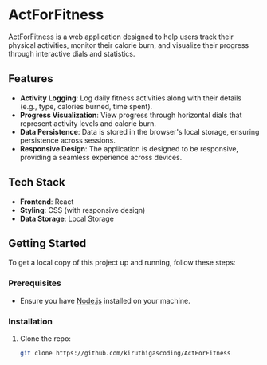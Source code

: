 # ActForFitness

ActForFitness is a web application designed to help users track their physical activities, monitor their calorie burn, and visualize their progress through interactive dials and statistics.

## Features

- **Activity Logging**: Log daily fitness activities along with their details (e.g., type, calories burned, time spent).
- **Progress Visualization**: View progress through horizontal dials that represent activity levels and calorie burn.
- **Data Persistence**: Data is stored in the browser's local storage, ensuring persistence across sessions.
- **Responsive Design**: The application is designed to be responsive, providing a seamless experience across devices.

## Tech Stack

- **Frontend**: React
- **Styling**: CSS (with responsive design)
- **Data Storage**: Local Storage

## Getting Started

To get a local copy of this project up and running, follow these steps:

### Prerequisites

- Ensure you have [Node.js](https://nodejs.org/) installed on your machine.

### Installation

1. Clone the repo:
   ```bash
   git clone https://github.com/kiruthigascoding/ActForFitness
